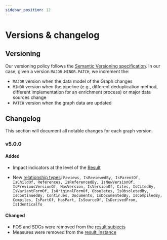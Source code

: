 ```yaml
---
sidebar_position: 12
---
```


# Versions & changelog


## Versioning

Our versioning policy follows the [Semantic Versioning specification](https://semver.org/). 
In our case, given a version `MAJOR.MINOR.PATCH`, we increment the:

* `MAJOR` version when the data model of the Graph changes
* `MINOR` version when the pipeline (e.g., different deduplication method, different implementation for an enrichment process) or major data sources change
* `PATCH` version when the graph data are updated


## Changelog

This section will document all notable changes for each graph version.


### v5.0.0

#### Added

- Impact indicators at the level of the [Result](/data-model/entities/result#indicators)

- New [relationship types](/data-model/relationships#relationship-types): `Reviews, IsReviewedBy, IsParentOf, IsChildOf, References, IsReferencedBy, IsNewVersionOf, IsPreviousVersionOf, HasVersion, IsVersionOf, Cites, IsCitedBy, IsVariantFormOf, IsOriginalFormOf, Obsoletes, IsObsoletedBy, IsContinuedBy, Continues, Documents, IsDocumentedBy, IsCompiledBy, Compiles, IsPartOf, HasPart, IsSourceOf, IsDerivedFrom, IsIdenticalTo`

#### Changed

- FOS and SDGs were removed from the [result subjects](/data-model/entities/result#subjects)
- Measures were removed from the [result_instance](/data-model/entities/result#instance)

